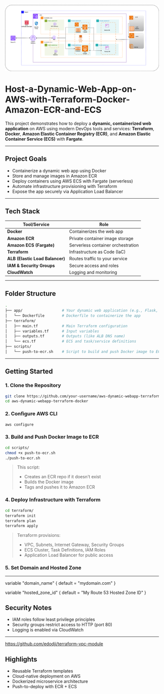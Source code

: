 ![Alt text](/Static-Web-App-on-AWS-with-Docker-Amazon-ECR.png)


# Host-a-Dynamic-Web-App-on-AWS-with-Terraform-Docker-Amazon-ECR-and-ECS

This project demonstrates how to deploy a **dynamic, containerized web application** on AWS using modern DevOps tools and services: **Terraform**, **Docker**, **Amazon Elastic Container Registry (ECR)**, and **Amazon Elastic Container Service (ECS)** with **Fargate**.

---

##  Project Goals

-  Containerize a dynamic web app using Docker  
-  Store and manage images in Amazon ECR  
-  Deploy containers using AWS ECS with Fargate (serverless)  
-  Automate infrastructure provisioning with Terraform  
-  Expose the app securely via Application Load Balancer  

---

##  Tech Stack

| Tool/Service | Role |
|--------------|------|
| **Docker** | Containerizes the web app |
| **Amazon ECR** | Private container image storage |
| **Amazon ECS (Fargate)** | Serverless container orchestration |
| **Terraform** | Infrastructure as Code (IaC) |
| **ALB (Elastic Load Balancer)** | Routes traffic to your service |
| **IAM & Security Groups** | Secure access and roles |
| **CloudWatch** | Logging and monitoring |

---

## Folder Structure

```bash
.
├── app/                  # Your dynamic web application (e.g., Flask, Node.js)
│   └── Dockerfile        # Dockerfile to containerize the app
├── terraform/
│   ├── main.tf           # Main Terraform configuration
│   ├── variables.tf      # Input variables
│   ├── outputs.tf        # Outputs (like ALB DNS name)
│   └── ecs.tf            # ECS and task/service definitions
├── scripts/
│   └── push-to-ecr.sh    # Script to build and push Docker image to ECR
```

---

##  Getting Started

### 1. Clone the Repository

```bash
git clone https://github.com/your-username/aws-dynamic-webapp-terraform-docker.git
cd aws-dynamic-webapp-terraform-docker
```

### 2. Configure AWS CLI

```bash
aws configure
```

### 3. Build and Push Docker Image to ECR

```bash
cd scripts/
chmod +x push-to-ecr.sh
./push-to-ecr.sh
```

> This script:
> - Creates an ECR repo if it doesn't exist  
> - Builds the Docker image  
> - Tags and pushes it to Amazon ECR

### 4. Deploy Infrastructure with Terraform

```bash
cd terraform/
terraform init
terraform plan
terraform apply
```

> Terraform provisions:
> - VPC, Subnets, Internet Gateway, Security Groups  
> - ECS Cluster, Task Definitions, IAM Roles  
> - Application Load Balancer for public access  

### 5. Set  Domain and Hosted Zone
---
variable "domain_name" {
  default = "mydomain.com"
}

variable "hosted_zone_id" {
  default = "My Route 53 Hosted Zone ID" 
}

##  Security Notes

- IAM roles follow least privilege principles  
- Security groups restrict access to HTTP (port 80)  
- Logging is enabled via CloudWatch  

---

https://github.com/edodji/terraform-vpc-module


##  Highlights

-  Reusable Terraform templates  
-  Cloud-native deployment on AWS  
-  Dockerized microservice architecture  
-  Push-to-deploy with ECR + ECS  
